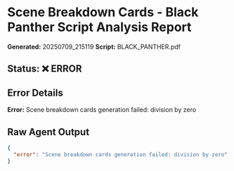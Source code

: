 # Scene Breakdown Cards - Black Panther Script Analysis Report
**Generated:** 20250709_215119
**Script:** BLACK_PANTHER.pdf

## Status: ❌ ERROR

## Error Details

**Error:** Scene breakdown cards generation failed: division by zero

## Raw Agent Output
```json
{
  "error": "Scene breakdown cards generation failed: division by zero"
}
```